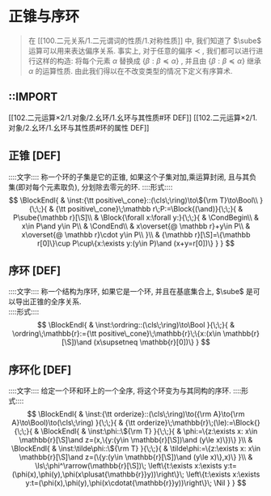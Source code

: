 # 正锥与序环
> 在 [[100.二元关系/1.二元谓词的性质/1.对称性质]] 中, 我们知道了 $\sube$ 运算可以用来表达偏序关系. 
> 事实上, 对于任意的偏序 $\prec$  , 我们都可以进行进行这样的构造: 将每个元素 $\alpha$ 替换成 $\{\beta:\beta\preceq \alpha\}$ , 并且由 $\{\beta:\beta\preceq\alpha\}$ 继承 $\alpha$ 的运算性质. 
> 由此我们得以在不改变类型的情况下定义有序算术. 
## ::IMPORT
[[102.二元运算×2/1.对象/2.幺环/1.幺环与其性质#环 DEF]]
[[102.二元运算×2/1.对象/2.幺环/1.幺环与其性质#环的属性 DEF]]

## 正锥 [DEF]
::::文字::::
称一个环的子集是它的正锥, 如果这个子集对加,乘运算封闭, 且与其负集(即对每个元素取负), 分划除去零元的环. 
::::形式::::
$$
\BlockEndl{
    & \inst:{\tt positive\_cone}::(\cls\;\ring)\to\${\rm T}\to\Bool\\
}{\;\;}{
    & {\tt positive\_cone}\;\mathbb r\;P:=\Block{(\and)}{\;\;}{
        & P\sube{\mathbb r}[\S]\\
        & \Block{\forall x:\forall y:}{\;\;}{
            & \CondBegin\\
            & x\in P\and y\in P\\
            & \CondEnd\\
            & x\overset{@ \mathbb r}+y\in P\\
            & x\overset{@ \mathbb r}\cdot y\in P\\
        }\\
        & {\mathbb r}[\S]=\{\mathbb r[0]\}\cup P\cup\{x:\exists y:(y\in P)\and (x+y=r[0])\}
    }
}
$$

## 序环 [DEF]
::::文字::::
称一个结构为序环, 如果它是一个环, 并且在基底集合上, $\sube$ 是可以导出正锥的全序关系.  
::::形式::::
$$
\BlockEndl{
    & \inst:\ordring::(\cls\;\ring)\to\Bool
}{\;\;}{
    & \ordring\;\mathbb{r}:={\tt positive\_cone}\;\mathbb{r}\;\{x:(x\in \mathbb{r}[\S])\and (x\supsetneq \mathbb{r}[0])\}
}
$$

## 序环化 [DEF]
::::文字::::
给定一个环和环上的一个全序, 将这个环变为与其同构的序环. 
::::形式::::
$$
\BlockEndl{
    & \inst:{\tt orderize}::(\cls\;\ring)\to({\rm A}\to{\rm A}\to\Bool)\to(\cls\;\ring)
}{\;\;}{
    & {\tt orderize}\;\mathbb{r}\;(\le):=\Block{}{\;\;}{
        & \BlockEndl{
            & \inst:\phi::\${\rm T}
        }{\;\;}{
            & \phi:=\{z:\exists x: x\in \mathbb{r}[\S]\and z=(x,\{y:(y\in \mathbb{r}[\S])\and (y\le x)\})\}
        }\\
        & \BlockEndl{
            & \inst:\tilde\phi::\${\rm T}
        }{\;\;}{
            & \tilde\phi:=\{z:\exists x: x\in \mathbb{r}[\S]\and z=(\{y:(y\in \mathbb{r}[\S])\and (y\le x)\},x)\}
        }\\
        & \ls\;\phi^\rarrow(\mathbb{r}[\S])\;
        \left\{t:\exists x:\exists y:t=(\phi(x),\phi(y),\phi(x\plusat{\mathbb{r}}y))\right\}\;
        \left\{t:\exists x:\exists y:t=(\phi(x),\phi(y),\phi(x\cdotat{\mathbb{r}}y))\right\}\;
        \Nil
    }
}
$$
